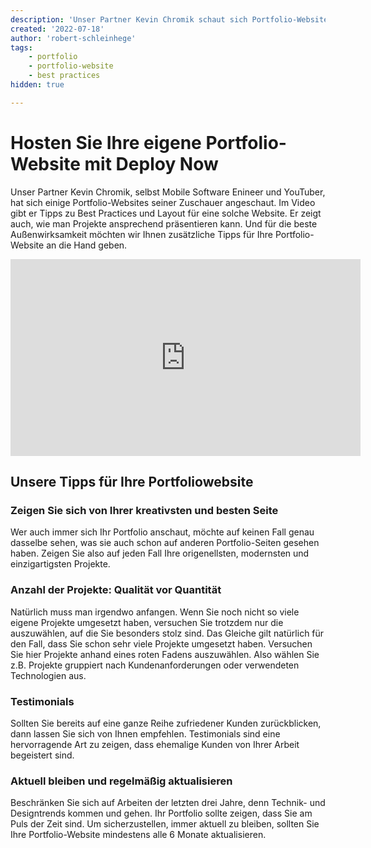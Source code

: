 ```yaml
---
description: 'Unser Partner Kevin Chromik schaut sich Portfolio-Websites seiner Zuschauer und gibt Tipps zu Best Practices und Layout'
created: '2022-07-18'
author: 'robert-schleinhege'
tags:
    - portfolio
    - portfolio-website
    - best practices
hidden: true

---
```

# Hosten Sie Ihre eigene Portfolio-Website mit Deploy Now
Unser Partner Kevin Chromik, selbst Mobile Software Enineer und YouTuber, hat sich einige Portfolio-Websites seiner Zuschauer angeschaut. Im Video gibt er Tipps zu Best Practices und Layout für eine solche Website. 
Er zeigt auch, wie man Projekte ansprechend präsentieren kann. 
Und für die beste Außenwirksamkeit möchten wir Ihnen zusätzliche Tipps für Ihre Portfolio-Website an die Hand geben.

<iframe width="560" height="315" src="https://www.youtube-nocookie.com/embed/5SZqFbLI4DM" 
title="YouTube video player" frameborder="0" allow="accelerometer; autoplay; clipboard-write; 
encrypted-media; gyroscope; picture-in-picture" allowfullscreen></iframe>

## Unsere Tipps für Ihre Portfoliowebsite
### Zeigen Sie sich von Ihrer kreativsten und besten Seite
Wer auch immer sich Ihr Portfolio anschaut, möchte auf keinen Fall genau dasselbe sehen, was sie auch schon auf anderen Portfolio-Seiten gesehen haben. Zeigen Sie also auf jeden Fall Ihre origenellsten, modernsten und einzigartigsten Projekte.

### Anzahl der Projekte: Qualität vor Quantität
Natürlich muss man irgendwo anfangen. Wenn Sie noch nicht so viele eigene Projekte umgesetzt haben, versuchen Sie trotzdem nur die auszuwählen, auf die Sie besonders stolz sind. Das Gleiche gilt natürlich für den Fall, dass Sie schon sehr viele Projekte umgesetzt haben. Versuchen Sie hier Projekte anhand eines roten Fadens auszuwählen. Also wählen Sie z.B. Projekte gruppiert nach Kundenanforderungen oder verwendeten Technologien aus.

### Testimonials
Sollten Sie bereits auf eine ganze Reihe zufriedener Kunden zurückblicken, dann lassen Sie sich von Ihnen empfehlen. Testimonials sind eine hervorragende Art zu zeigen, dass ehemalige Kunden von Ihrer Arbeit begeistert sind. 

### Aktuell bleiben und regelmäßig aktualisieren
Beschränken Sie sich auf Arbeiten der letzten drei Jahre, denn Technik- und Designtrends kommen und gehen. Ihr Portfolio sollte zeigen, dass Sie am Puls der Zeit sind. Um sicherzustellen, immer aktuell zu bleiben, sollten Sie Ihre Portfolio-Website mindestens alle 6 Monate aktualisieren. 




